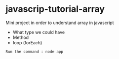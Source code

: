 # javascrip-tutorial-array
Mini project in order to understand array in javascript

- What type we could have 
- Method
- loop (forEach)


```
Run the command : node app
```